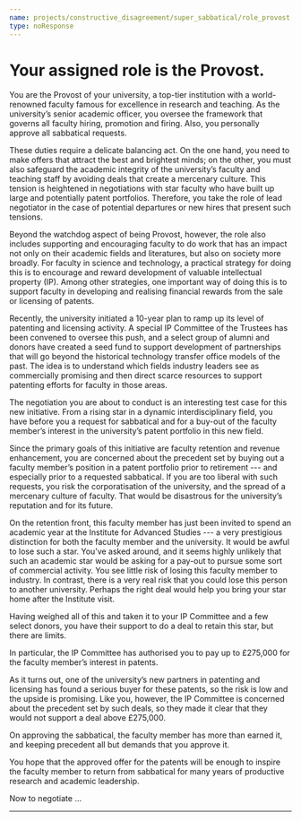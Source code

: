 ```yaml
---
name: projects/constructive_disagreement/super_sabbatical/role_provost.md
type: noResponse
---
```


# Your assigned role is the Provost.

You are the Provost of your university, a top-tier institution with a world-renowned faculty famous for excellence in research and teaching. As the university’s senior academic officer, you oversee the framework that governs all faculty hiring, promotion and firing. Also, you personally approve all sabbatical requests.

These duties require a delicate balancing act. On the one hand, you need to make offers that attract the best and brightest minds; on the other, you must also safeguard the academic integrity of the university’s faculty and teaching staff by avoiding deals that create a mercenary culture. This tension is heightened in negotiations with star faculty who have built up large and potentially patent portfolios. Therefore, you take the role of lead negotiator in the case of potential departures or new hires that present such tensions.

Beyond the watchdog aspect of being Provost, however, the role also includes supporting and encouraging faculty to do work that has an impact not only on their academic fields and literatures, but also on society more broadly. For faculty in science and technology, a practical strategy for doing this is to encourage and reward development of valuable intellectual property (IP). Among other strategies, one important way of doing this is to support faculty in developing and realising financial rewards from the sale or licensing of patents.

Recently, the university initiated a 10-year plan to ramp up its level of patenting and licensing activity. A special IP Committee of the Trustees has been convened to oversee this push, and a select group of alumni and donors have created a seed fund to support development of partnerships that will go beyond the historical technology transfer office models of the past. The idea is to understand which fields industry leaders see as commercially promising and then direct scarce resources to support patenting efforts for faculty in those areas.

The negotiation you are about to conduct is an interesting test case for this new initiative. From a rising star in a dynamic interdisciplinary field, you have before you a request for sabbatical and for a buy-out of the faculty member’s interest in the university’s patent portfolio in this new field.

Since the primary goals of this initiative are faculty retention and revenue enhancement, you are concerned about the precedent set by buying out a faculty member’s position in a patent portfolio prior to retirement --- and especially prior to a requested sabbatical. If you are too liberal with such requests, you risk the corporatisation of the university, and the spread of a mercenary culture of faculty. That would be disastrous for the university’s reputation and for its future.

On the retention front, this faculty member has just been invited to spend an academic year at the Institute for Advanced Studies --- a very prestigious distinction for both the faculty member and the university. It would be awful to lose such a star. You’ve asked around, and it seems highly unlikely that such an academic star would be asking for a pay-out to pursue some sort of commercial activity. You see little risk of losing this faculty member to industry. In contrast, there is a very real risk that you could lose this person to another university. Perhaps the right deal would help you bring your star home after the Institute visit.

Having weighed all of this and taken it to your IP Committee and a few select donors, you have their support to do a deal to retain this star, but there are limits.

In particular, the IP Committee has authorised you to pay up to £275,000 for the faculty member’s interest in patents.

As it turns out, one of the university’s new partners in patenting and licensing has found a serious buyer for these patents, so the risk is low and the upside is promising. Like you, however, the IP Committee is concerned about the precedent set by such deals, so they made it clear that they would not support a deal above £275,000.

On approving the sabbatical, the faculty member has more than earned it, and keeping precedent all but demands that you approve it.

You hope that the approved offer for the patents will be enough to inspire the faculty member to return from sabbatical for many years of productive research and academic leadership.

Now to negotiate ...

---